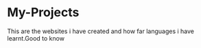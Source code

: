 # My-Projects
This are the websites i have created and how far languages i have learnt.Good to know
